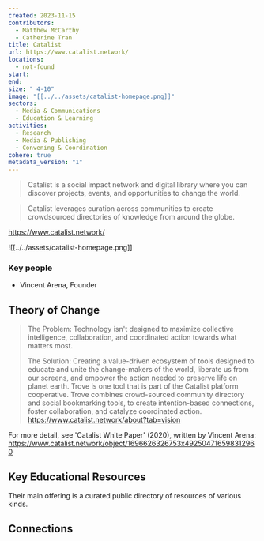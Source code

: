 ```yaml
---
created: 2023-11-15
contributors:
  - Matthew McCarthy
  - Catherine Tran
title: Catalist
url: https://www.catalist.network/
locations:
  - not-found
start: 
end: 
size: " 4-10"
image: "[[../../assets/catalist-homepage.png]]"
sectors:
  - Media & Communications
  - Education & Learning
activities:
  - Research
  - Media & Publishing
  - Convening & Coordination
cohere: true
metadata_version: "1"
---
```

 >Catalist is a social impact network and digital library where you can discover projects, events, and opportunities to change the world.
 
 >Catalist leverages curation across communities to create crowdsourced directories of knowledge from around the globe.
 
 https://www.catalist.network/

![[../../assets/catalist-homepage.png]]

### Key people 

- Vincent Arena, Founder

## Theory of Change 

>The Problem: Technology isn't designed to maximize collective intelligence, collaboration, and coordinated action towards what matters most.  
>
>The Solution: Creating a value-driven ecosystem of tools designed to educate and unite the change-makers of the world, liberate us from our screens, and empower the action needed to preserve life on planet earth. Trove is one tool that is part of the Catalist platform cooperative. Trove combines crowd-sourced community directory and social bookmarking tools, to create intention-based connections, foster collaboration, and catalyze coordinated action.
https://www.catalist.network/about?tab=vision

For more detail, see 'Catalist White Paper' (2020), written by Vincent Arena: https://www.catalist.network/object/1696626326753x492504716598312960

## Key Educational Resources 

Their main offering is a curated public directory of resources of various kinds.

## Connections 

